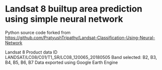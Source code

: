 # Landsat 8 builtup area prediction using simple neural network
Python source code forked from https://github.com/PratyushTripathy/Landsat-Classification-Using-Neural-Network

Landsat 8 Product data ID LANDSAT/LC08/C01/T1_SR/LC08_120065_20180505
Band selected: B2, B3, B4, B5, B6, B7
Data exported using Google Earth Engine
